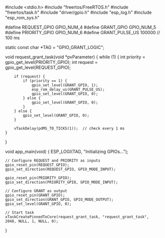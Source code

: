 #include <stdio.h>
#include "freertos/FreeRTOS.h"
#include "freertos/task.h"
#include "driver/gpio.h"
#include "esp_log.h"
#include "esp_rom_sys.h"

#define REQUEST_GPIO   GPIO_NUM_4
#define GRANT_GPIO     GPIO_NUM_5
#define PRIORITY_GPIO  GPIO_NUM_6
#define GRANT_PULSE_US 100000  // 100 ms

static const char *TAG = "GPIO_GRANT_LOGIC";

void request_grant_task(void *pvParameter) {
    while (1) {
        int priority = gpio_get_level(PRIORITY_GPIO);
        int request  = gpio_get_level(REQUEST_GPIO);

        if (request) {
            if (priority == 1) {
                gpio_set_level(GRANT_GPIO, 1);
                esp_rom_delay_us(GRANT_PULSE_US);
                gpio_set_level(GRANT_GPIO, 0);
            } else {
                gpio_set_level(GRANT_GPIO, 0);
            }
        } else {
            gpio_set_level(GRANT_GPIO, 0);
        }

        vTaskDelay(pdMS_TO_TICKS(1));  // check every 1 ms
    }
}

void app_main(void) {
    ESP_LOGI(TAG, "Initializing GPIOs...");

    // Configure REQUEST and PRIORITY as inputs
    gpio_reset_pin(REQUEST_GPIO);
    gpio_set_direction(REQUEST_GPIO, GPIO_MODE_INPUT);

    gpio_reset_pin(PRIORITY_GPIO);
    gpio_set_direction(PRIORITY_GPIO, GPIO_MODE_INPUT);

    // Configure GRANT as output
    gpio_reset_pin(GRANT_GPIO);
    gpio_set_direction(GRANT_GPIO, GPIO_MODE_OUTPUT);
    gpio_set_level(GRANT_GPIO, 0);

    // Start task
    xTaskCreatePinnedToCore(request_grant_task, "request_grant_task", 2048, NULL, 1, NULL, 0);
}
